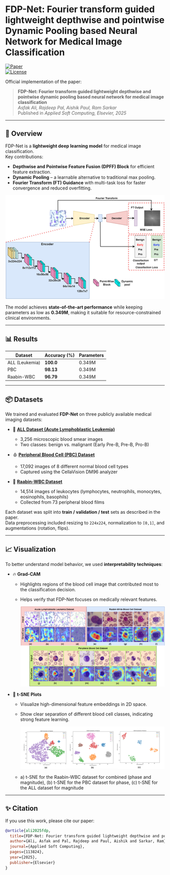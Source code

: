 # FDP-Net: Fourier transform guided lightweight depthwise and pointwise Dynamic Pooling based Neural Network for Medical Image Classification

[![Paper](https://img.shields.io/badge/Paper-Applied%20Soft%20Computing%202025-blue)](https://doi.org/10.1016/j.asoc.2025.113824)  
[![License](https://img.shields.io/badge/License-MIT-green.svg)](LICENSE)  

Official implementation of the paper:  
> **FDP-Net: Fourier transform guided lightweight depthwise and pointwise dynamic pooling based neural network for medical image classification**  
> *Asfak Ali, Rajdeep Pal, Aishik Paul, Ram Sarkar*  
> Published in *Applied Soft Computing, Elsevier, 2025*  

---

## 🔬 Overview  

FDP-Net is a **lightweight deep learning model** for medical image classification.  
Key contributions:  

- **Depthwise and Pointwise Feature Fusion (DPFF) Block** for efficient feature extraction.  
- **Dynamic Pooling** – a learnable alternative to traditional max pooling.  
- **Fourier Transform (FT) Guidance** with multi-task loss for faster convergence and reduced overfitting.

![architecture](assets/modelfdp.jpg)

The model achieves **state-of-the-art performance** while keeping parameters as low as **0.349M**, making it suitable for resource-constrained clinical environments.  

---

## 📊 Results  

| Dataset       | Accuracy (%) | Parameters |
|---------------|-------------|------------|
| ALL (Leukemia) | **100.0**   | 0.349M |
| PBC            | **98.13**   | 0.349M |
| Raabin-WBC     | **96.79**   | 0.349M |


---

## 📦 Datasets  

We trained and evaluated **FDP-Net** on three publicly available medical imaging datasets:  

- 🧬 **[ALL Dataset (Acute Lymphoblastic Leukemia)](https://www.kaggle.com/datasets/mehradaria/leukemia)**  
  - 3,256 microscopic blood smear images  
  - Two classes: benign vs. malignant (Early Pre-B, Pre-B, Pro-B)  

- 🩸 **[Peripheral Blood Cell (PBC) Dataset](https://www.kaggle.com/datasets/unclesamulus/blood-cells-image-dataset)**  
  - 17,092 images of 8 different normal blood cell types  
  - Captured using the CellaVision DM96 analyzer  

- 🔬 **[Raabin-WBC Dataset](https://www.kaggle.com/datasets/masoudnickparvar/white-blood-cells-dataset)**  
  - 14,514 images of leukocytes (lymphocytes, neutrophils, monocytes, eosinophils, basophils)  
  - Collected from 73 peripheral blood films  

Each dataset was split into **train / validation / test** sets as described in the paper.  
Data preprocessing included resizing to `224x224`, normalization to `[0,1]`, and augmentations (rotation, flips).  

---

## 📈 Visualization  

To better understand model behavior, we used **interpretability techniques**:  

- 🔥 **Grad-CAM**  
  - Highlights regions of the blood cell image that contributed most to the classification decision.  
  - Helps verify that FDP-Net focuses on medically relevant features.
 
    ![GradCam](assets/GradCam.png)

- 🎨 **t-SNE Plots**  
  - Visualize high-dimensional feature embeddings in 2D space.  
  - Show clear separation of different blood cell classes, indicating strong feature learning.
 
    ![TSNE-Plot](assets/tsneall.png)

  - a) t-SNE for the Raabin-WBC dataset for combined (phase and magnitude), (b) t-SNE for the PBC dataset for phase, (c) t-SNE for the ALL dataset for magnitude
 
 ---

 ## ✨ Citation  

If you use this work, please cite our paper:  

```bibtex
@article{ali2025fdp,
  title={FDP-Net: Fourier transform guided lightweight depthwise and pointwise dynamic pooling based neural network for medical image classification},
  author={Ali, Asfak and Pal, Rajdeep and Paul, Aishik and Sarkar, Ram},
  journal={Applied Soft Computing},
  pages={113824},
  year={2025},
  publisher={Elsevier}
}


